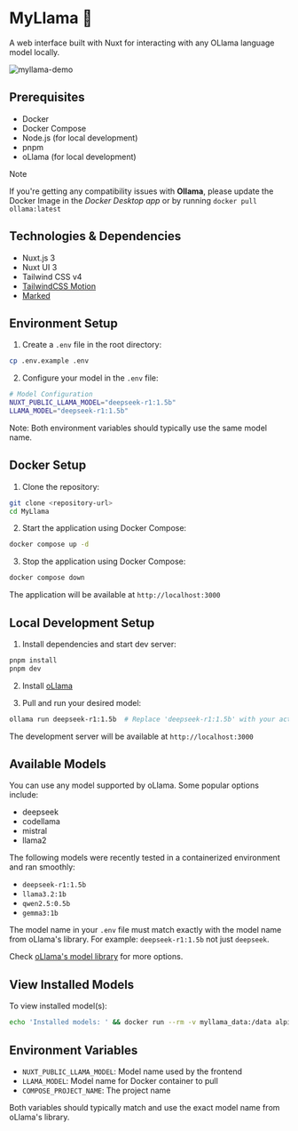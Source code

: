 # MyLlama 🦙

A web interface built with Nuxt for interacting with any OLlama language model locally.

![myllama-demo](https://github.com/user-attachments/assets/43c6f5e6-a1a6-4005-a413-602ce0eb4379)

## Prerequisites

- Docker
- Docker Compose
- Node.js (for local development)
- pnpm
- oLlama (for local development)

> [!NOTE]
> If you're getting any compatibility issues with **Ollama**, please update the Docker Image in the _Docker Desktop app_ or by running `docker pull ollama:latest`

## Technologies & Dependencies

- Nuxt.js 3
- Nuxt UI 3
- Tailwind CSS v4
- [TailwindCSS Motion](https://github.com/romboHQ/tailwindcss-motion)
- [Marked](https://github.com/markedjs/marked)

## Environment Setup

1. Create a `.env` file in the root directory:
```bash
cp .env.example .env
```

2. Configure your model in the `.env` file:
```bash
# Model Configuration
NUXT_PUBLIC_LLAMA_MODEL="deepseek-r1:1.5b"
LLAMA_MODEL="deepseek-r1:1.5b"
```

Note: Both environment variables should typically use the same model name.

## Docker Setup

1. Clone the repository:
```bash
git clone <repository-url>
cd MyLlama
```

2. Start the application using Docker Compose:
```bash
docker compose up -d
```

3. Stop the application using Docker Compose:
```bash
docker compose down
```

The application will be available at `http://localhost:3000`

## Local Development Setup

1. Install dependencies and start dev server:
```bash
pnpm install
pnpm dev
```

2. Install [oLlama](https://ollama.com)

3. Pull and run your desired model:
```bash
ollama run deepseek-r1:1.5b  # Replace 'deepseek-r1:1.5b' with your actual model name
```

The development server will be available at `http://localhost:3000`

## Available Models

You can use any model supported by oLlama. Some popular options include:
- deepseek
- codellama
- mistral
- llama2

The following models were recently tested in a containerized environment and ran smoothly:
- `deepseek-r1:1.5b`
- `llama3.2:1b`
- `qwen2.5:0.5b`
- `gemma3:1b`

The model name in your `.env` file must match exactly with the model name from oLlama's library.
For example: `deepseek-r1:1.5b` not just `deepseek`.

Check [oLlama's model library](https://ollama.com/library) for more options.

## View Installed Models

To view installed model(s):

```bash
echo 'Installed models: ' && docker run --rm -v myllama_data:/data alpine ls /data/models/manifests/registry.ollama.ai/library
```

## Environment Variables

- `NUXT_PUBLIC_LLAMA_MODEL`: Model name used by the frontend
- `LLAMA_MODEL`: Model name for Docker container to pull
- `COMPOSE_PROJECT_NAME`: The project name

Both variables should typically match and use the exact model name from oLlama's library.

